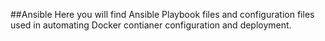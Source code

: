 ##Ansible
Here you will find Ansible Playbook files and configuration files used in automating Docker contianer configuration and deployment.
